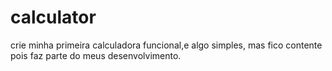 # calculator
crie minha primeira calculadora funcional,e algo simples, mas fico contente pois faz parte do meus desenvolvimento. 
